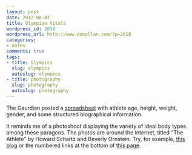 ```yaml
---
layout: post
date: 2012-08-07
title: Olympian Vitals
wordpress_id: 2018
wordpress_url: http://www.danallan.com/?p=2018
categories:
- notes
comments: true
tags:
- title: Olympics
  slug: olympics
  autoslug: olympics
- title: photography
  slug: photography
  autoslug: photography
---
```

The Gaurdian posted a [spreadsheet](https://docs.google.com/spreadsheet/lv?key=0AonYZs4MzlZbdHJ2TjFrNTNEVURFWkxtdHl6bm50YlE) with athlete age, height, weight, gender, and some structured biographical information.

It reminds me of a photoshoot displaying the variety of ideal body types among these paragons. The photos are around the Internet, titled "The Athlete" by Howard Schartz and Beverly Ornstein. Try, for example, [this blog](http://ninamatsumoto.wordpress.com/2010/12/18/athletic-body-diversity-reference-for-artists/) or the numbered links at the bottom of [this page](http://www.udel.edu/anthro/neitzel/supplemental%20sportsS09.htm).
